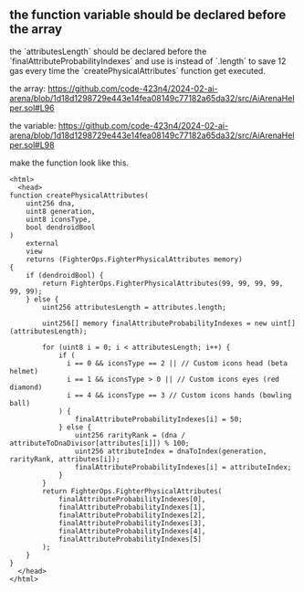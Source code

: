 
## the function variable should be declared before the array

the ´attributesLength´ should be declared before the ´finalAttributeProbabilityIndexes´ and use is instead of ´.length´ to save 12 gas every time the ´createPhysicalAttributes´ function get executed.

the array:
https://github.com/code-423n4/2024-02-ai-arena/blob/1d18d1298729e443e14fea08149c77182a65da32/src/AiArenaHelper.sol#L96

the variable:
https://github.com/code-423n4/2024-02-ai-arena/blob/1d18d1298729e443e14fea08149c77182a65da32/src/AiArenaHelper.sol#L98

make the function look like this.

    <html>
      <head>
    function createPhysicalAttributes(
        uint256 dna, 
        uint8 generation, 
        uint8 iconsType, 
        bool dendroidBool
    ) 
        external 
        view 
        returns (FighterOps.FighterPhysicalAttributes memory) 
    {
        if (dendroidBool) {
            return FighterOps.FighterPhysicalAttributes(99, 99, 99, 99, 99, 99);
        } else {
            uint256 attributesLength = attributes.length;

            uint256[] memory finalAttributeProbabilityIndexes = new uint[](attributesLength);

            for (uint8 i = 0; i < attributesLength; i++) {
                if (
                  i == 0 && iconsType == 2 || // Custom icons head (beta helmet)
                  i == 1 && iconsType > 0 || // Custom icons eyes (red diamond)
                  i == 4 && iconsType == 3 // Custom icons hands (bowling ball)
                ) {
                    finalAttributeProbabilityIndexes[i] = 50;
                } else {
                    uint256 rarityRank = (dna / attributeToDnaDivisor[attributes[i]]) % 100;
                    uint256 attributeIndex = dnaToIndex(generation, rarityRank, attributes[i]);
                    finalAttributeProbabilityIndexes[i] = attributeIndex;
                }
            }
            return FighterOps.FighterPhysicalAttributes(
                finalAttributeProbabilityIndexes[0],
                finalAttributeProbabilityIndexes[1],
                finalAttributeProbabilityIndexes[2],
                finalAttributeProbabilityIndexes[3],
                finalAttributeProbabilityIndexes[4],
                finalAttributeProbabilityIndexes[5]
            );
        }
    }
      </head>
    </html>